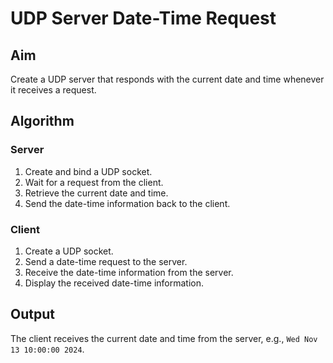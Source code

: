 # UDP Server Date-Time Request

## Aim
Create a UDP server that responds with the current date and time whenever it receives a request.

## Algorithm

### Server

1. Create and bind a UDP socket.
2. Wait for a request from the client.
3. Retrieve the current date and time.
4. Send the date-time information back to the client.

### Client

1. Create a UDP socket.
2. Send a date-time request to the server.
3. Receive the date-time information from the server.
4. Display the received date-time information.

## Output
The client receives the current date and time from the server, e.g., `Wed Nov 13 10:00:00 2024`.